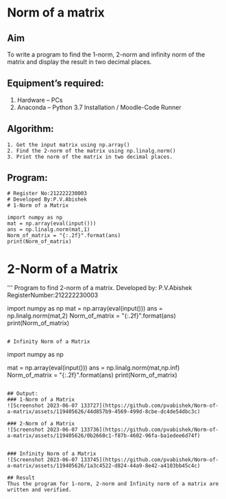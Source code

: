 # Norm of a matrix
## Aim
To write a program to find the 1-norm, 2-norm and infinity norm of the matrix and display the result in two decimal places.
## Equipment’s required:
1.	Hardware – PCs
2.	Anaconda – Python 3.7 Installation / Moodle-Code Runner
## Algorithm:
	1. Get the input matrix using np.array()   
    2. Find the 2-norm of the matrix using np.linalg.norm()
	3. Print the norm of the matrix in two decimal places.
## Program:
```
# Register No:212222230003
# Developed By:P.V.Abishek
# 1-Norm of a Matrix

import numpy as np
mat = np.array(eval(input()))
ans = np.linalg.norm(mat,1)
Norm_of_matrix = "{:.2f}".format(ans)
print(Norm_of_matrix)
```




# 2-Norm of a Matrix
'''
Program to find 2-norm of a matrix.
Developed by: P.V.Abishek
RegisterNumber:212222230003 

import numpy as np
mat = np.array(eval(input()))
ans = np.linalg.norm(mat,2)
Norm_of_matrix = "{:.2f}".format(ans)
print(Norm_of_matrix)

```

# Infinity Norm of a Matrix
```
import numpy as np

mat = np.array(eval(input()))
ans = np.linalg.norm(mat,np.inf)
Norm_of_matrix = "{:.2f}".format(ans)
print(Norm_of_matrix)
```

## Output:
### 1-Norm of a Matrix
![Screenshot 2023-06-07 133727](https://github.com/pvabishek/Norm-of-a-matrix/assets/119405626/44d857b9-4569-499d-8cbe-dc4de54dbc3c)

### 2-Norm of a Matrix
![Screenshot 2023-06-07 133736](https://github.com/pvabishek/Norm-of-a-matrix/assets/119405626/0b2660c1-f87b-4602-96fa-ba1edee6d74f)


### Infinity Norm of a Matrix
![Screenshot 2023-06-07 133745](https://github.com/pvabishek/Norm-of-a-matrix/assets/119405626/1a3c4522-d824-44a9-8e42-a4103bb45c4c)

## Result
Thus the program for 1-norm, 2-norm and Infinity norm of a matrix are written and verified.
